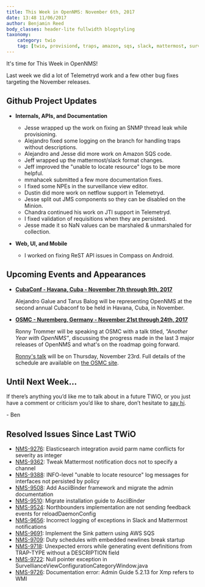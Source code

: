 ```yaml
---
title: This Week in OpenNMS: November 6th, 2017
date: 13:48 11/06/2017
author: Benjamin Reed
body_classes: header-lite fullwidth blogstyling
taxonomy:
    category: twio
    tag: [twio, provisiond, traps, amazon, sqs, slack, mattermost, surveillance, telemetryd, netflow, jms, minion, jti, cubaconf, osmc]
---
```


It's time for This Week in OpenNMS!

Last week we did a lot of Telemetryd work and a few other bug fixes targeting the November releases.

<!-- git log --author=bamboo@opennms.org --invert-grep --all --no-merges --since='2017-10-30 00:00:00' --until='2017-11-06 00:00:00' --format='%Cblue%ai %Cgreen%aN %Creset%s %Cblue(%H)%Cred%d' --author-date-order | sort | less -R -->

## Github Project Updates

* __Internals, APIs, and Documentation__

  * Jesse wrapped up the work on fixing an SNMP thread leak while provisioning.
  * Alejandro fixed some logging on the branch for handling traps without descriptions.
  * Alejandro and Jesse did more work on Amazon SQS code.
  * Jeff wrapped up the mattermost/slack format changes.
  * Jeff improved the "unable to locate resource" logs to be more helpful.
  * mmahacek submitted a few more documentation fixes.
  * I fixed some NPEs in the surveillance view editor.
  * Dustin did more work on netflow support in Telemetryd.
  * Jesse split out JMS components so they can be disabled on the Minion.
  * Chandra continued his work on JTI support in Telemetryd.
  * I fixed validation of requisitions when they are persisted.
  * Jesse made it so NaN values can be marshaled & unmarshaled for collection.

* __Web, UI, and Mobile__

  * I worked on fixing ReST API issues in Compass on Android.


## Upcoming Events and Appearances

* __[CubaConf - Havana, Cuba - November 7th through 9th, 2017](http://www.cubaconf.org/)__

  Alejandro Galue and Tarus Balog will be representing OpenNMS at the second annual Cubaconf to be held in Havana, Cuba, in November.

* __[OSMC - Nuremberg, Germany - November 21st through 24th, 2017](https://osmc.de/)__

  Ronny Trommer will be speaking at OSMC with a talk titled, _"Another Year with OpenNMS"_, discussing the progress made in the last 3 major releases of OpenNMS and what's on the roadmap going forward.

  [Ronny's talk](https://osmc.de/events/en-another-year-with-opennms/) will be on Thursday, November 23rd.
  Full details of the schedule are available on [the OSMC site](https://osmc.de/schedule/).


## Until Next Week…

If there’s anything you’d like me to talk about in a future TWiO, or you just have a comment or criticism you’d like to share, don’t hesitate to [say hi](mailto:twio@opennms.org).

\- Ben

<!--
  https://github.com/OpenNMS/twio-fodder/blob/master/scripts/twio-issues-list.pl
-->

## Resolved Issues Since Last TWiO

* [NMS-9276](https://issues.opennms.org/browse/NMS-9276): Elasticsearch integration avoid parm name conflicts for severity as integer
* [NMS-9362](https://issues.opennms.org/browse/NMS-9362): Tweak Mattermost notification docs not to specify a channel
* [NMS-9388](https://issues.opennms.org/browse/NMS-9388): INFO-level "unable to locate resource" log messages for interfaces not persisted by policy
* [NMS-9508](https://issues.opennms.org/browse/NMS-9508): Add AsciiBinder framework and migrate the admin documentation
* [NMS-9510](https://issues.opennms.org/browse/NMS-9510): Migrate installation guide to AsciiBinder
* [NMS-9524](https://issues.opennms.org/browse/NMS-9524): Northbounders implementation are not sending feedback events for reloadDaemonConfig
* [NMS-9656](https://issues.opennms.org/browse/NMS-9656): Incorrect logging of exceptions in Slack and Mattermost notifications
* [NMS-9691](https://issues.opennms.org/browse/NMS-9691): Implement the Sink pattern using AWS SQS
* [NMS-9709](https://issues.opennms.org/browse/NMS-9709): Duty schedules with embedded newlines break startup
* [NMS-9718](https://issues.opennms.org/browse/NMS-9718): Unexpected errors while generating event definitions from TRAP-TYPE without a DESCRIPTION field
* [NMS-9722](https://issues.opennms.org/browse/NMS-9722): Null pointer exception in SurvellianceViewConfigurationCategoryWindow.java
* [NMS-9726](https://issues.opennms.org/browse/NMS-9726): Documentation error: Admin Guide 5.2.13 for Xmp refers to WMI